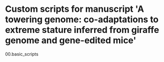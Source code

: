 # Custom scripts for manuscript 'A towering genome: co-adaptations to extreme stature inferred from giraffe genome and gene-edited mice'

00.basic_scripts
